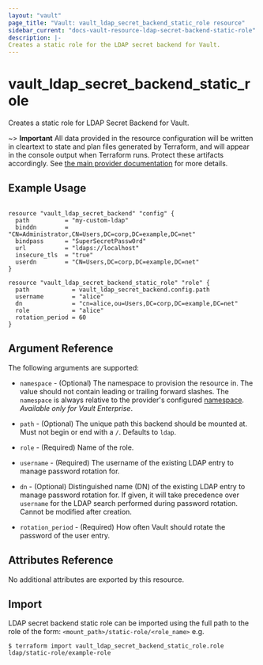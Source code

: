 ```yaml
---
layout: "vault"
page_title: "Vault: vault_ldap_secret_backend_static_role resource"
sidebar_current: "docs-vault-resource-ldap-secret-backend-static-role"
description: |-
Creates a static role for the LDAP secret backend for Vault.
---
```


# vault\_ldap\_secret\_backend\_static\_role

Creates a static role for LDAP Secret Backend for Vault.

~> **Important** All data provided in the resource configuration will be
written in cleartext to state and plan files generated by Terraform, and
will appear in the console output when Terraform runs. Protect these
artifacts accordingly. See
[the main provider documentation](../index.html)
for more details.

## Example Usage

```hcl

resource "vault_ldap_secret_backend" "config" {
  path          = "my-custom-ldap"
  binddn        = "CN=Administrator,CN=Users,DC=corp,DC=example,DC=net"
  bindpass      = "SuperSecretPassw0rd"
  url           = "ldaps://localhost"
  insecure_tls  = "true"
  userdn        = "CN=Users,DC=corp,DC=example,DC=net"
}

resource "vault_ldap_secret_backend_static_role" "role" {
  path            = vault_ldap_secret_backend.config.path
  username        = "alice"
  dn              = "cn=alice,ou=Users,DC=corp,DC=example,DC=net"
  role            = "alice"
  rotation_period = 60
}
```

## Argument Reference

The following arguments are supported:

* `namespace` - (Optional) The namespace to provision the resource in.
  The value should not contain leading or trailing forward slashes.
  The `namespace` is always relative to the provider's configured [namespace](/docs/providers/vault#namespace).
  *Available only for Vault Enterprise*.

* `path` - (Optional) The unique path this backend should be mounted at. Must
  not begin or end with a `/`. Defaults to `ldap`.

* `role` - (Required) Name of the role.

* `username` - (Required) The username of the existing LDAP entry to manage password rotation for.

* `dn` - (Optional) Distinguished name (DN) of the existing LDAP entry to manage
  password rotation for. If given, it will take precedence over `username` for the LDAP
  search performed during password rotation. Cannot be modified after creation.

* `rotation_period` - (Required) How often Vault should rotate the password of the user entry.

## Attributes Reference

No additional attributes are exported by this resource.

## Import

LDAP secret backend static role can be imported using the full path to the role
of the form: `<mount_path>/static-role/<role_name>` e.g.

```
$ terraform import vault_ldap_secret_backend_static_role.role ldap/static-role/example-role
```